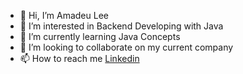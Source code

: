- 👋 Hi, I’m Amadeu Lee
- 👀 I’m interested in Backend Developing with Java
- 🌱 I’m currently learning Java Concepts
- 💞️ I’m looking to collaborate on my current company
- 📫 How to reach me [Linkedin](https://www.linkedin.com/in/amadeu-lee-6153731b4/)

<!---
amadeulee/amadeulee is a ✨ special ✨ repository because its `README.md` (this file) appears on your GitHub profile.
You can click the Preview link to take a look at your changes.
--->
